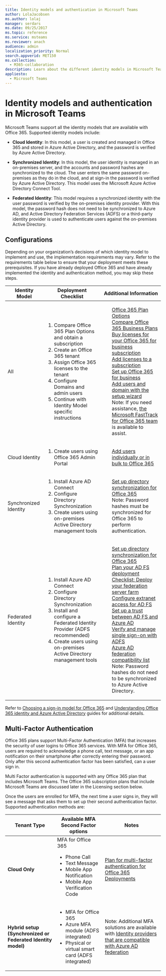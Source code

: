 ```yaml
---
title: Identity models and authentication in Microsoft Teams
author: LolaJacobsen
ms.author: lolaj
manager: serdars
ms.date: 09/25/2017
ms.topic: reference
ms.service: msteams
ms.reviewer: anach
audience: admin
localization_priority: Normal
search.appverid: MET150
ms.collection: 
  - M365-collaboration
description: Learn about the different identity models in Microsoft Teams such as Cloud, Synchronized, and Federated. Also learn about multi-factor authentication.
appliesto: 
  - Microsoft Teams
---
```


Identity models and authentication in Microsoft Teams
==========================================

Microsoft Teams support all the identity models that are available with Office 365. Supported identity models include:

-   **Cloud Identity**: In this model, a user is created and managed in Office 365 and stored in Azure Active Directory, and the password is verified by Azure Active Directory.

-   **Synchronized Identity**: In this model, the user identity is managed in an on-premises server, and the accounts and password hashes are synchronized to the cloud. The user enters the same password on-premises as they do in the cloud, and at sign-in the password is verified by Azure Active Directory. This model uses the Microsoft Azure Active Directory Connect Tool.

-   **Federated Identity**: This model requires a synchronized identity with the user password is verified by the on-premises identity provider. With this model, the password hash does not need to be synchronized to Azure AD, and Active Directory Federation Services (ADFS) or a third-party identity provider is used to authenticate users against the on-premises Active Directory.

Configurations
--------------

Depending on your organization’s decisions of which identity model to implement and use, the implementation requirements may vary. Refer to the requirements table below to ensure that your deployment meets these prerequisites. If you have already deployed Office 365 and have already implemented the identity and authentication method, you may skip these steps.


|Identity Model |Deployment Checklist  |Additional Information  |
|---------|---------|---------|
|All     |<ol type="1"><li>Compare Office 365 Plan Options and obtain a subscription</li><li>Create an Office 365 tenant</li><li>Assign Office 365 licenses to the tenant</li><li>Configure Domains and admin users</li><li>Continue with Identity Model specific instructions</li></ol>          |<ul style="list-style-type:none"><li>[Office 365 Plan Options](https://technet.microsoft.com/library/office-365-plan-options.aspx)</li><li>[Compare Office 365 Business Plans](https://go.microsoft.com/fwlink/?linkid=854617)</li><li>[Buy licenses for your Office 365 for business subscription](https://support.office.com/article/Buy-licenses-for-your-Office-365-for-business-subscription-36081d8d-b3fa-4948-8c34-e217bba825e1)</li><li>[Add licenses to a subscription](https://support.office.com/article/Add-licenses-to-a-subscription-paid-for-using-a-product-key-4fb4bd7e-3920-4ce0-98fb-0c06e3fedf53)</li><li>[Set up Office 365 for business](https://support.office.com/Article/set-up-Office-365-for-business-6a3a29a0-e616-4713-99d1-15eda62d04fa)</li><li>[Add users and domain with the setup wizard](https://support.office.com/article/Add-users-and-domain-with-the-setup-wizard-6383f56d-3d09-4dcb-9b41-b5f5a5efd611)</li><li>Note: If you need assistance, [the Microsoft FastTrack for Office 365 team](https://go.microsoft.com/fwlink/?linkid=854618) is available to assist.</li></ul>          |
|Cloud Identity     |<ol type="1"><li>Create users using Office 365 Admin Portal</li></ol>           |<ul style="list-style-type:none"><li>[Add users individually or in bulk to Office 365](https://support.office.com/article/Add-users-individually-or-in-bulk-to-Office-365-Admin-Help-1970f7d6-03b5-442f-b385-5880b9c256ec)</li></ul>         |
|Synchronized Identity     |<ol type="1"><li>Install Azure AD Connect</li><li>Configure Directory Synchronization</li><li>Create users using on-premises Active Directory management tools</li></ol>         |<ul style="list-style-type:none"><li>[Set up directory synchronization for Office 365](https://support.office.com/article/Set-up-directory-synchronization-for-Office-365-1b3b5318-6977-42ed-b5c7-96fa74b08846)</li><li>Note: Password hashes must be synchronized for Office 365 to perform authentication.</li></ul>         |
|Federated Identity    |<ol type="1"><li>Install Azure AD Connect</li><li>Configure Directory Synchronization</li><li>Install and configure a Federated Identity Provider (ADFS recommended)</li><li>Create users using on-premises Active Directory management tools</li></ol>           |<ul style="list-style-type:none"><li>[Set up directory synchronization for Office 365](https://support.office.com/article/Set-up-directory-synchronization-for-Office-365-1b3b5318-6977-42ed-b5c7-96fa74b08846)</li><li>[Plan your AD FS deployment](https://go.microsoft.com/fwlink/?linkid=854619)</li><li>[Checklist: Deploy your federation server farm](https://go.microsoft.com/fwlink/?linkid=854620)</li><li>[Configure extranet access for AD FS](https://go.microsoft.com/fwlink/?linkid=854621)</li><li>[Set up a trust between AD FS and Azure AD](https://go.microsoft.com/fwlink/?linkid=854622)</li><li>[Verify and manage single sign-on with ADFS](https://go.microsoft.com/fwlink/?linkid=854624)</li><li>[Azure AD federation compatibility list](https://go.microsoft.com/fwlink/?linkid=854625)</li><li>Note: Password hashes do not need to be synchronized to Azure Active Directory.</li></ul>         |

Refer to [Choosing a sign-in model for Office 365](https://go.microsoft.com/fwlink/?linkid=854626) and [Understanding Office 365 identity and Azure Active Directory](https://support.office.com/article/Understanding-Office-365-identity-and-Azure-Active-Directory-06a189e7-5ec6-4af2-94bf-a22ea225a7a9) guides for additional details.

Multi-Factor Authentication
----------------------------

Office 365 plans support Multi-Factor Authentication (MFA) that increases the security of user logins to Office 365 services. With MFA for Office 365, users are required to acknowledge a phone call, text message, or an app notification on their smartphone after correctly entering their password. Only after this second authentication factor has been satisfied, can a user sign in.

Multi Factor authentication is supported with any Office 365 plan that includes Microsoft Teams. The Office 365 subscription plans that include Microsoft Teams are discussed later in the Licensing section below.

Once the users are enrolled for MFA, the next time a user signs in, they will see a message that asks them to set up their second authentication factor. Supported authentication methods are:


|Tenant Type  |Available MFA Second Factor options  |Notes  |
|---------|---------|---------|
|**Cloud Only**     |MFA for Office 365 <ul><li>Phone Call</li><li>Text Message</li><li>Mobile App Notification</li><li>Mobile App Verification Code</li></ul>        |[Plan for multi-factor authentication for Office 365 Deployments](https://support.office.com/article/Plan-for-multi-factor-authentication-for-Office-365-Deployments-043807b2-21db-4d5c-b430-c8a6dee0e6ba)         |
|**Hybrid setup (Synchronized or Federated Identity model)**     |<ul><li>MFA for Office 365</li><li>Azure MFA module (ADFS integrated)</li><li>Physical or virtual smart card (ADFS integrated)</li></ul>         |Note: Additional MFA solutions are available with [Identity providers that are compatible with Azure AD federation](https://go.microsoft.com/fwlink/p/?LinkId=510953)         |
